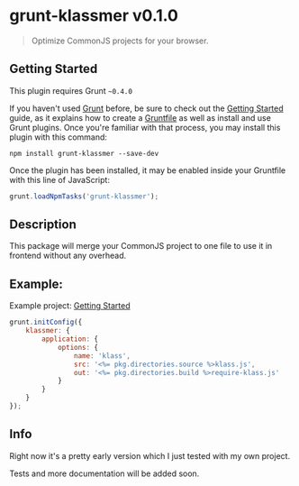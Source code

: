 # grunt-klassmer v0.1.0

> Optimize CommonJS projects for your browser.


## Getting Started
This plugin requires Grunt `~0.4.0`

If you haven't used [Grunt](http://gruntjs.com/) before, be sure to check out the [Getting Started](http://gruntjs.com/getting-started) guide, as it explains how to create a [Gruntfile](http://gruntjs.com/sample-gruntfile) as well as install and use Grunt plugins. Once you're familiar with that process, you may install this plugin with this command:

```shell
npm install grunt-klassmer --save-dev
```

Once the plugin has been installed, it may be enabled inside your Gruntfile with this line of JavaScript:

```js
grunt.loadNpmTasks('grunt-klassmer');
```

## Description

This package will merge your CommonJS project to one file to use it in frontend without any overhead.


## Example:

Example project: [Getting Started](https://github.com/ayecue/require-klass)

```js
grunt.initConfig({
    klassmer: {
        application: {
            options: {
                name: 'klass',
                src: '<%= pkg.directories.source %>klass.js',
                out: '<%= pkg.directories.build %>require-klass.js'
            }
        }
    }
});
```


## Info

Right now it's a pretty early version which I just tested with my own project.

Tests and more documentation will be added soon.